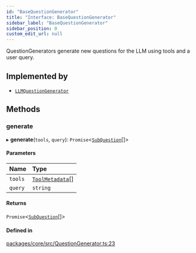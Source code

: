 ```yaml
---
id: "BaseQuestionGenerator"
title: "Interface: BaseQuestionGenerator"
sidebar_label: "BaseQuestionGenerator"
sidebar_position: 0
custom_edit_url: null
---
```


QuestionGenerators generate new questions for the LLM using tools and a user query.

## Implemented by

- [`LLMQuestionGenerator`](../classes/LLMQuestionGenerator.md)

## Methods

### generate

▸ **generate**(`tools`, `query`): `Promise`<[`SubQuestion`](SubQuestion.md)[]\>

#### Parameters

| Name    | Type                                |
| :------ | :---------------------------------- |
| `tools` | [`ToolMetadata`](ToolMetadata.md)[] |
| `query` | `string`                            |

#### Returns

`Promise`<[`SubQuestion`](SubQuestion.md)[]\>

#### Defined in

[packages/core/src/QuestionGenerator.ts:23](https://github.com/run-llama/LlamaIndexTS/blob/f0be933/packages/core/src/QuestionGenerator.ts#L23)
